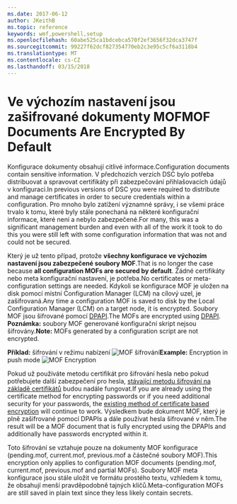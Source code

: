 ```yaml
---
ms.date: 2017-06-12
author: JKeithB
ms.topic: reference
keywords: wmf,powershell,setup
ms.openlocfilehash: 60abe525ca1bdcebca570f2ef3656f32dca3747f
ms.sourcegitcommit: 99227f62dcf827354770eb2c3e95c5cf6a3118b4
ms.translationtype: MT
ms.contentlocale: cs-CZ
ms.lasthandoff: 03/15/2018
---
```

# <a name="mof-documents-are-encrypted-by-default"></a><span data-ttu-id="a1588-102">Ve výchozím nastavení jsou zašifrované dokumenty MOF</span><span class="sxs-lookup"><span data-stu-id="a1588-102">MOF Documents Are Encrypted By Default</span></span>

<span data-ttu-id="a1588-103">Konfigurace dokumenty obsahují citlivé informace.</span><span class="sxs-lookup"><span data-stu-id="a1588-103">Configuration documents contain sensitive information.</span></span> <span data-ttu-id="a1588-104">V předchozích verzích DSC bylo potřeba distribuovat a spravovat certifikáty při zabezpečování přihlašovacích údajů v konfiguraci.</span><span class="sxs-lookup"><span data-stu-id="a1588-104">In previous versions of DSC you were required to distribute and manage certificates in order to secure credentials within a configuration.</span></span> <span data-ttu-id="a1588-105">Pro mnoho bylo zatížení významné správy, i se všemi práce trvalo k tomu, které byly stále ponechaná na některé konfigurační informace, které není a nebylo zabezpečené.</span><span class="sxs-lookup"><span data-stu-id="a1588-105">For many, this was a significant management burden and even with all of the work it took to do this you were still left with some configuration information that was not and could not be secured.</span></span> 

<span data-ttu-id="a1588-106">Který je už tento případ, protože **všechny konfigurace ve výchozím nastavení jsou zabezpečené soubory MOF**.</span><span class="sxs-lookup"><span data-stu-id="a1588-106">That is no longer the case because **all configuration MOFs are secured by default**.</span></span> <span data-ttu-id="a1588-107">Žádné certifikáty nebo meta konfigurační nastavení, je potřeba.</span><span class="sxs-lookup"><span data-stu-id="a1588-107">No certificates or meta-configuration settings are needed.</span></span> <span data-ttu-id="a1588-108">Kdykoli se konfigurace MOF je uložen na disk pomocí místní Configuration Manager (LCM) na cílový uzel, je zašifrovaná.</span><span class="sxs-lookup"><span data-stu-id="a1588-108">Any time a configuration MOF is saved to disk by the Local Configuration Manager (LCM) on a target node, it is encrypted.</span></span> <span data-ttu-id="a1588-109">Soubory MOF jsou šifrované pomocí [DPAPI](https://msdn.microsoft.com/library/ms995355.aspx).</span><span class="sxs-lookup"><span data-stu-id="a1588-109">The MOFs are encrypted using [DPAPI](https://msdn.microsoft.com/library/ms995355.aspx).</span></span> <span data-ttu-id="a1588-110">**Poznámka:** soubory MOF generované konfigurační skript nejsou šifrovány.</span><span class="sxs-lookup"><span data-stu-id="a1588-110">**Note:** MOFs generated by a configuration script are not encrypted.</span></span>

<span data-ttu-id="a1588-111">**Příklad:** šifrování v režimu nabízení ![MOF šifrování](../images/MOF_Encryption.jpg)</span><span class="sxs-lookup"><span data-stu-id="a1588-111">**Example:** Encryption in push mode ![MOF Encryption](../images/MOF_Encryption.jpg)</span></span>

<span data-ttu-id="a1588-112">Pokud už používáte metodu certifikát pro šifrování hesla nebo pokud potřebujete další zabezpečení pro hesla, [stávající metodu šifrování na základě certifikátů](https://msdn.microsoft.com/powershell/dsc/securemof) budou nadále fungovat.</span><span class="sxs-lookup"><span data-stu-id="a1588-112">If you are already using the certificate method for encrypting passwords or if you need additional security for your passwords, the [existing method of certificate based encryption](https://msdn.microsoft.com/powershell/dsc/securemof) will continue to work.</span></span> <span data-ttu-id="a1588-113">Výsledkem bude dokument MOF, který je plně zašifrované pomocí DPAPIs a dále používat hesla šifrované v něm.</span><span class="sxs-lookup"><span data-stu-id="a1588-113">The result will be a MOF document that is fully encrypted using the DPAPIs and additionally have passwords encrypted within it.</span></span>

<span data-ttu-id="a1588-114">Toto šifrování se vztahuje pouze na dokumenty MOF konfigurace (pending.mof, current.mof, previous.mof a částečné soubory MOF).</span><span class="sxs-lookup"><span data-stu-id="a1588-114">This encryption only applies to configuration MOF documents (pending.mof, current.mof, previous.mof and partial MOFs).</span></span> <span data-ttu-id="a1588-115">Soubory MOF meta konfigurace jsou stále uložit ve formátu prostého textu, vzhledem k tomu, že obsahují menší pravděpodobně tajných klíčů.</span><span class="sxs-lookup"><span data-stu-id="a1588-115">Meta-configuration MOFs are still saved in plain text since they less likely contain secrets.</span></span>

